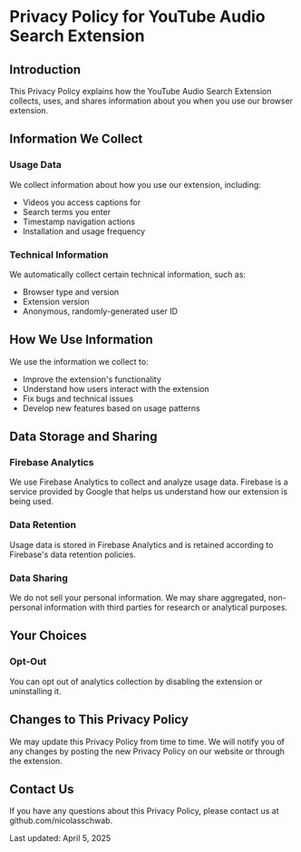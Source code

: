 # Privacy Policy for YouTube Audio Search Extension

## Introduction

This Privacy Policy explains how the YouTube Audio Search Extension collects, uses, and shares information about you when you use our browser extension.

## Information We Collect

### Usage Data
We collect information about how you use our extension, including:
- Videos you access captions for
- Search terms you enter
- Timestamp navigation actions
- Installation and usage frequency

### Technical Information
We automatically collect certain technical information, such as:
- Browser type and version
- Extension version
- Anonymous, randomly-generated user ID

## How We Use Information

We use the information we collect to:
- Improve the extension's functionality
- Understand how users interact with the extension
- Fix bugs and technical issues
- Develop new features based on usage patterns

## Data Storage and Sharing

### Firebase Analytics
We use Firebase Analytics to collect and analyze usage data. Firebase is a service provided by Google that helps us understand how our extension is being used.

### Data Retention
Usage data is stored in Firebase Analytics and is retained according to Firebase's data retention policies.

### Data Sharing
We do not sell your personal information. We may share aggregated, non-personal information with third parties for research or analytical purposes.

## Your Choices

### Opt-Out
You can opt out of analytics collection by disabling the extension or uninstalling it.

## Changes to This Privacy Policy

We may update this Privacy Policy from time to time. We will notify you of any changes by posting the new Privacy Policy on our website or through the extension.

## Contact Us

If you have any questions about this Privacy Policy, please contact us at github.com/nicolasschwab.

Last updated: April 5, 2025
